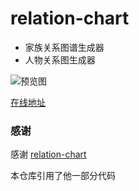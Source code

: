 # relation-chart

- 家族关系图谱生成器
- 人物关系图生成器

![预览图](https://ae05.alicdn.com/kf/H89a1818056ca4e2db653b82518700080i.png)

[在线地址](https://cute-angelia.github.io/relation-chart/dist/)

### 感谢

感谢 [relation-chart](https://github.com/xiedajian/relation-chart)

本仓库引用了他一部分代码
